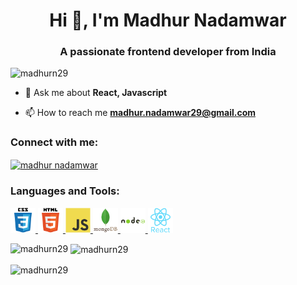 <h1 align="center">Hi 👋, I'm Madhur Nadamwar</h1>
<h3 align="center">A passionate frontend developer from India</h3>

<p align="left"> <img src="https://komarev.com/ghpvc/?username=madhurn29&label=Profile%20views&color=0e75b6&style=flat" alt="madhurn29" /> </p>

- 💬 Ask me about **React, Javascript**

- 📫 How to reach me **madhur.nadamwar29@gmail.com**

<h3 align="left">Connect with me:</h3>
<p align="left">
<a href="https://linkedin.com/in/madhur nadamwar" target="blank"><img align="center" src="https://raw.githubusercontent.com/rahuldkjain/github-profile-readme-generator/master/src/images/icons/Social/linked-in-alt.svg" alt="madhur nadamwar" height="30" width="40" /></a>
</p>

<h3 align="left">Languages and Tools:</h3>
<p align="left"> <a href="https://www.w3schools.com/css/" target="_blank" rel="noreferrer"> <img src="https://raw.githubusercontent.com/devicons/devicon/master/icons/css3/css3-original-wordmark.svg" alt="css3" width="40" height="40"/> </a> <a href="https://www.w3.org/html/" target="_blank" rel="noreferrer"> <img src="https://raw.githubusercontent.com/devicons/devicon/master/icons/html5/html5-original-wordmark.svg" alt="html5" width="40" height="40"/> </a> <a href="https://developer.mozilla.org/en-US/docs/Web/JavaScript" target="_blank" rel="noreferrer"> <img src="https://raw.githubusercontent.com/devicons/devicon/master/icons/javascript/javascript-original.svg" alt="javascript" width="40" height="40"/> </a> <a href="https://www.mongodb.com/" target="_blank" rel="noreferrer"> <img src="https://raw.githubusercontent.com/devicons/devicon/master/icons/mongodb/mongodb-original-wordmark.svg" alt="mongodb" width="40" height="40"/> </a> <a href="https://nodejs.org" target="_blank" rel="noreferrer"> <img src="https://raw.githubusercontent.com/devicons/devicon/master/icons/nodejs/nodejs-original-wordmark.svg" alt="nodejs" width="40" height="40"/> </a> <a href="https://reactjs.org/" target="_blank" rel="noreferrer"> <img src="https://raw.githubusercontent.com/devicons/devicon/master/icons/react/react-original-wordmark.svg" alt="react" width="40" height="40"/> </a> </p>

<p><img align="left" src="https://github-readme-stats.vercel.app/api/top-langs?username=madhurn29&show_icons=true&locale=en&layout=compact" alt="madhurn29" /></p>

<p>&nbsp;<img align="center" src="https://github-readme-stats.vercel.app/api?username=madhurn29&show_icons=true&locale=en" alt="madhurn29" /></p>

<p><img align="center" src="https://github-readme-streak-stats.herokuapp.com/?user=madhurn29&" alt="madhurn29" /></p>

